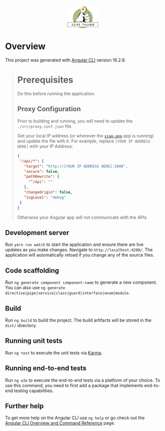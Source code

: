 <div style="text-align:center;">
<img src="../icon.svg" width="100" alt="The Best Ideas Stand Out"/>
</div>

# Overview

This project was generated with [Angular CLI](https://github.com/angular/angular-cli) version 16.2.8.

> # Prerequisites 
> Do this before running the application.
> ## Proxy Configuration
> Prior to building and running, you will need to update the `./src/proxy.conf.json` file.
>
> Get your local IP address (or wherever the [`xiao-app`](../xiao-app/README.md)  app is running) and update the file with it. For example, replace `[YOUR IP ADDRESS HERE]` with your IP Address:
>  ```json
>  {
>   "/api/*": {
>     "target": "http://[YOUR IP ADDRESS HERE]:3000",
>     "secure": false,
>     "pathRewrite": {
>       "^/api": ""
>     },
>     "changeOrigin": false,
>     "logLevel": "debug"
>   }
> }
>  ```
> Otherwise your Angular app will not communicate with the APIs

## Development server

Run `yarn run watch` to start the application and ensure there are live updates as you make changes. Navigate to `http://localhost:4200/`. The application will automatically reload if you change any of the source files.

## Code scaffolding

Run `ng generate component component-name` to generate a new component. You can also use `ng generate directive|pipe|service|class|guard|interface|enum|module`.

## Build

Run `ng build` to build the project. The build artifacts will be stored in the `dist/` directory.

## Running unit tests

Run `ng test` to execute the unit tests via [Karma](https://karma-runner.github.io).

## Running end-to-end tests

Run `ng e2e` to execute the end-to-end tests via a platform of your choice. To use this command, you need to first add a package that implements end-to-end testing capabilities.

## Further help

To get more help on the Angular CLI use `ng help` or go check out the [Angular CLI Overview and Command Reference](https://angular.io/cli) page.
